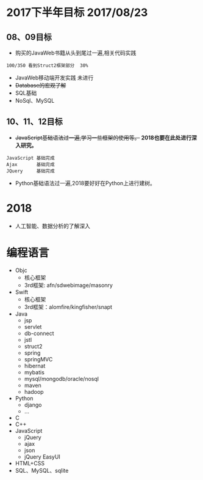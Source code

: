# 2017下半年目标 2017/08/23

## 08、09目标
* 购买的JavaWeb书籍从头到尾过一遍,相关代码实践
```
100/350 看到Struct2框架部分  30%
```
* JavaWeb移动端开发实践 未进行
* <del>Database的宏观了解</del>
* SQL基础
* NoSql、MySQL

## 10、11、12目标
* <del>JavaScript基础语法过一遍,学习一些框架的使用等。</del> **2018也要在此处进行深入研究。**
```
JavaScript 基础完成
Ajax       基础完成
JQuery     基础完成
```
* Python基础语法过一遍,2018要好好在Python上进行建树。

# 2018
* 人工智能、数据分析的了解深入

# 编程语言
* Objc
	* 核心框架
	* 3rd框架: afn/sdwebimage/masonry
* Swift
	* 核心框架
	* 3rd框架：alomfire/kingfisher/snapt
* Java
	* jsp
	* servlet
	* db-connect
	* jstl
	* struct2
	* spring
	* springMVC
	* hibernat
	* mybatis
	* mysql/mongodb/oracle/nosql
	* maven
	* hadoop
* Python
	* django
	* ...
* C
* C++
* JavaScript
	* jQuery
	* ajax
	* json
	* jQuery EasyUI
* HTML+CSS
* SQL、MySQL、sqlite
